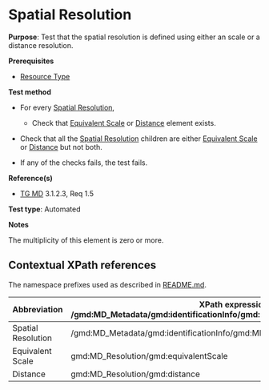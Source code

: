 # Spatial Resolution

**Purpose**: Test that the spatial resolution is defined using either an scale or a distance resolution.

**Prerequisites**

* [Resource Type](./resource-type.md)

**Test method**

* For every [Spatial Resolution](#spatialResolution),

    * Check that [Equivalent Scale](#equivalentScale) or [Distance](#distance) element exists.

* Check that all the [Spatial Resolution](#spatialResolution) children are either [Equivalent Scale](#equivalentScale) or [Distance](#distance) but not both.

* If any of the checks fails, the test fails.

**Reference(s)**

* [TG MD](./README.md#ref_TG_MD) 3.1.2.3, Req 1.5

**Test type**: Automated

**Notes**

The multiplicity of this element is zero or more.

## Contextual XPath references

The namespace prefixes used as described in [README.md](./README.md#namespaces).

Abbreviation                                   |  XPath expression (relative to /gmd:MD_Metadata/gmd:identificationInfo/gmd:MD_DataIdentification/gmd:spatialResolution)
-----------------------------------------------| -------------------------------------------------------------------------
<a name="spatialResolution"></a> Spatial Resolution | /gmd:MD_Metadata/gmd:identificationInfo/gmd:MD_DataIdentification/gmd:spatialResolution
<a name="equivalentScale"></a> Equivalent Scale | gmd:MD_Resolution/gmd:equivalentScale
<a name="distance"></a> Distance | gmd:MD_Resolution/gmd:distance
